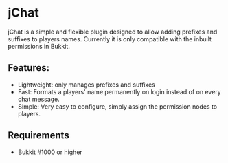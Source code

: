 # jChat

jChat is a simple and flexible plugin designed to allow adding prefixes and suffixes to players names. Currently it is only compatible with the inbuilt permissions in Bukkit. 

## Features:

- Lightweight: only manages prefixes and suffixes
- Fast: Formats a players' name permanently on login instead of on every chat message.
- Simple: Very easy to configure, simply assign the permission nodes to players.

## Requirements

- Bukkit #1000 or higher
